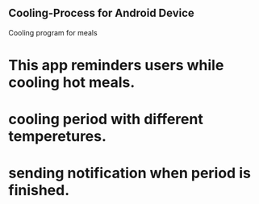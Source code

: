 ## Cooling-Process for Android Device
Cooling program for meals

# This app reminders users while cooling hot meals.
# cooling period with different temperetures.
# sending notification when period is finished.
